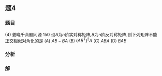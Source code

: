 ## 题4
### 题目
(4) 姜晓千真题同源 150 
设$A$为$n$阶实对称矩阵,$B$为$n$阶反对称矩阵,则下列矩阵不能正交相似对角化的是
(A) $AB - BA$
(B) $(AB^T)^2A$
(C) $ABA$
(D) $BAB$
### 分析

### 解
